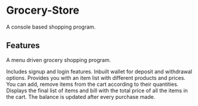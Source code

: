 # Grocery-Store
A console based shopping program.

## Features

   A menu driven grocery shopping program.
   
   Includes signup and login features.
   Inbuilt wallet for deposit and withdrawal options.
   Provides you with an item list with different products and prices.
   You can add, remove items from the cart according to their quantities.
   Displays the final list of items and bill with the total price of all the items in the cart.
   The balance is updated after every purchase made.
